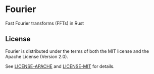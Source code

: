 Fourier
=======

Fast Fourier transforms (FFTs) in Rust

## License
Fourier is distributed under the terms of both the MIT license and the Apache License (Version 2.0).

See [LICENSE-APACHE](LICENSE-APACHE) and [LICENSE-MIT](LICENSE-MIT) for details.
